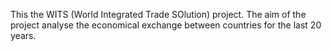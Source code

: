 This the WITS (World Integrated Trade SOlution) project.
The aim of the project analyse the economical exchange between countries for the last 20 years.